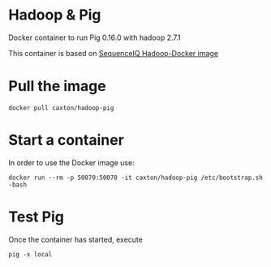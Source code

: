 Hadoop & Pig
==============================

Docker container to run Pig 0.16.0 with hadoop 2.7.1

This container is based on [SequenceIQ Hadoop-Docker image](https://registry.hub.docker.com/u/sequenceiq/hadoop-docker/) 

# Pull the image

```
docker pull caxton/hadoop-pig
```

# Start a container

In order to use the Docker image use:

```
docker run --rm -p 50070:50070 -it caxton/hadoop-pig /etc/bootstrap.sh -bash
```

# Test Pig

Once the container has started, execute
```
pig -x local
```
